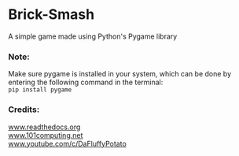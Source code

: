 # Brick-Smash

A simple game made using Python's Pygame library  

### **Note:** 
Make sure pygame is installed in your system, which can be done by entering the following command in the terminal:  
```pip install pygame```

### Credits: 
www.readthedocs.org  
www.101computing.net  
www.youtube.com/c/DaFluffyPotato
